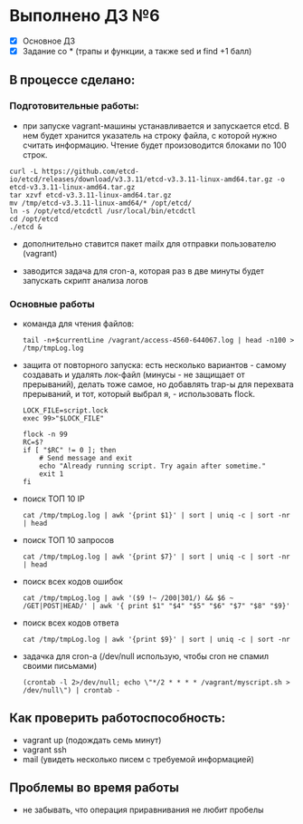 # Выполнено ДЗ №6

 - [x] Основное ДЗ
 - [x] Задание со * (трапы и функции, а также sed и find +1 балл)

## В процессе сделано:

### Подготовительные работы:
  - при запуске vagrant-машины устанавливается и запускается etcd. В нем будет хранится указатель на строку файла, с которой нужно считать информацию. Чтение будет произоводится блоками по 100 строк.

  ````
  curl -L https://github.com/etcd-io/etcd/releases/download/v3.3.11/etcd-v3.3.11-linux-amd64.tar.gz -o etcd-v3.3.11-linux-amd64.tar.gz
  tar xzvf etcd-v3.3.11-linux-amd64.tar.gz
  mv /tmp/etcd-v3.3.11-linux-amd64/* /opt/etcd/
  ln -s /opt/etcd/etcdctl /usr/local/bin/etcdctl
  cd /opt/etcd
  ./etcd &
  ````

  - дополнительно ставится пакет mailx для отправки пользователю (vagrant)

  - заводится задача для cron-а, которая раз в две минуты будет запускать скрипт анализа логов

### Основные работы

  - команда для чтения файлов:

    ````
    tail -n+$currentLine /vagrant/access-4560-644067.log | head -n100 > /tmp/tmpLog.log
    ````

  - защита от повторного запуска: есть несколько вариантов - самому создавать и удалять лок-файл (минусы - не защищает от прерываний), делать тоже самое, но добавлять trap-ы для перехвата прерываний, и тот, который выбрал я, - использовать flock. 

    ````
    LOCK_FILE=script.lock
    exec 99>"$LOCK_FILE"

    flock -n 99
    RC=$?
    if [ "$RC" != 0 ]; then
        # Send message and exit
        echo "Already running script. Try again after sometime."
        exit 1
    fi
    ````

  - поиск ТОП 10 IP

    ````
    cat /tmp/tmpLog.log | awk '{print $1}' | sort | uniq -c | sort -nr | head
    ````

  - поиск ТОП 10 запросов

    ````
    cat /tmp/tmpLog.log | awk '{print $7}' | sort | uniq -c | sort -nr | head
    ````

  - поиск всех кодов ошибок

    ````
    cat /tmp/tmpLog.log | awk '($9 !~ /200|301/) && $6 ~ /GET|POST|HEAD/' | awk '{ print $1" "$4" "$5" "$6" "$7" "$8" "$9}'
    ````

  - поиск всех кодов ответа

    ````
    cat /tmp/tmpLog.log | awk '{print $9}' | sort | uniq -c | sort -nr
    ````

  - задачка для cron-а (/dev/null использую, чтобы cron не спамил своими письмами)

    ````
    (crontab -l 2>/dev/null; echo \"*/2 * * * * /vagrant/myscript.sh > /dev/null\") | crontab -
    ````

## Как проверить работоспособность:
  - vagrant up (подождать семь минут)
  - vagrant ssh
  - mail (увидеть несколько писем с требуемой информацией)

## Проблемы во время работы
  
  - не забывать, что операция приравнивания не любит пробелы

